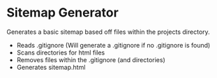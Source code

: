 # Sitemap Generator
Generates a basic sitemap based off files within the projects directory.

- Reads .gitignore (Will generate a .gitignore if no .gitignore is found)
- Scans directories for html files
- Removes files within the .gitignore (and directories)
- Generates sitemap.html
